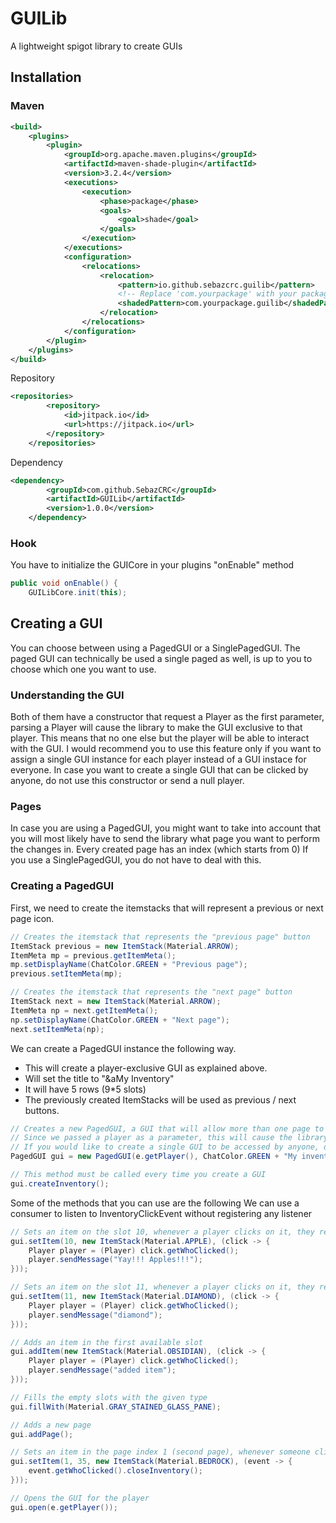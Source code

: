 # GUILib
 A lightweight spigot library to create GUIs

## Installation
### Maven
```xml
<build>
    <plugins>
        <plugin>
            <groupId>org.apache.maven.plugins</groupId>
            <artifactId>maven-shade-plugin</artifactId>
            <version>3.2.4</version>
            <executions>
                <execution>
                    <phase>package</phase>
                    <goals>
                        <goal>shade</goal>
                    </goals>
                </execution>
            </executions>
            <configuration>
                <relocations>
                    <relocation>
                        <pattern>io.github.sebazcrc.guilib</pattern>
                        <!-- Replace 'com.yourpackage' with your package ! -->
                        <shadedPattern>com.yourpackage.guilib</shadedPattern>
                    </relocation>
                </relocations>
            </configuration>
        </plugin>
    </plugins>
</build>
```
Repository
```xml
<repositories>
		<repository>
		    <id>jitpack.io</id>
		    <url>https://jitpack.io</url>
		</repository>
	</repositories>
```

Dependency
```xml
<dependency>
	    <groupId>com.github.SebazCRC</groupId>
	    <artifactId>GUILib</artifactId>
	    <version>1.0.0</version>
	</dependency>
```

### Hook
You have to initialize the GUICore in your plugins "onEnable" method

```java
public void onEnable() {
    GUILibCore.init(this);
```

## Creating a GUI
You can choose between using a PagedGUI or a SinglePagedGUI.
The paged GUI can technically be used a single paged as well, is up to you to choose which one you want to use.

### Understanding the GUI
Both of them have a constructor that request a Player as the first parameter, parsing a Player will cause the library to make the GUI exclusive to that player.
This means that no one else but the player will be able to interact with the GUI.
I would recommend you to use this feature only if you want to assign a single GUI instance for each player instead of a GUI instace for everyone.
In case you want to create a single GUI that can be clicked by anyone, do not use this constructor or send a null player.

### Pages
In case you are using a PagedGUI, you might want to take into account that you will most likely have to send the library what page you want to perform the changes in.
Every created page has an index (which starts from 0)
If you use a SinglePagedGUI, you do not have to deal with this.

### Creating a PagedGUI
First, we need to create the itemstacks that will represent a previous or next page icon.
```java
// Creates the itemstack that represents the "previous page" button
ItemStack previous = new ItemStack(Material.ARROW);
ItemMeta mp = previous.getItemMeta();
mp.setDisplayName(ChatColor.GREEN + "Previous page");
previous.setItemMeta(mp);

// Creates the itemstack that represents the "next page" button
ItemStack next = new ItemStack(Material.ARROW);
ItemMeta np = next.getItemMeta();
np.setDisplayName(ChatColor.GREEN + "Next page");
next.setItemMeta(np);
```

We can create a PagedGUI instance the following way.
* This will create a player-exclusive GUI as explained above.
* Will set the title to "&aMy Inventory"
* It will have 5 rows (9*5 slots)
* The previously created ItemStacks will be used as previous / next buttons.

```java
// Creates a new PagedGUI, a GUI that will allow more than one page to be used.
// Since we passed a player as a parameter, this will cause the library to make this GUI exclusive for this player.
// If you would like to create a single GUI to be accessed by anyone, do not pass a player as a parameter.
PagedGUI gui = new PagedGUI(e.getPlayer(), ChatColor.GREEN + "My inventory", 5, previous, next);

// This method must be called every time you create a GUI
gui.createInventory();
```

Some of the methods that you can use are the following
We can use a consumer to listen to InventoryClickEvent without registering any listener

```java
// Sets an item on the slot 10, whenever a player clicks on it, they receive a message
gui.setItem(10, new ItemStack(Material.APPLE), (click -> {
    Player player = (Player) click.getWhoClicked();
    player.sendMessage("Yay!!! Apples!!!");
}));

// Sets an item on the slot 11, whenever a player clicks on it, they receive a message
gui.setItem(11, new ItemStack(Material.DIAMOND), (click -> {
    Player player = (Player) click.getWhoClicked();
    player.sendMessage("diamond");
}));

// Adds an item in the first available slot
gui.addItem(new ItemStack(Material.OBSIDIAN), (click -> {
    Player player = (Player) click.getWhoClicked();
    player.sendMessage("added item");
}));

// Fills the empty slots with the given type
gui.fillWith(Material.GRAY_STAINED_GLASS_PANE);

// Adds a new page
gui.addPage();

// Sets an item in the page index 1 (second page), whenever someone clicks their inventory is closed
gui.setItem(1, 35, new ItemStack(Material.BEDROCK), (event -> {
    event.getWhoClicked().closeInventory();
}));

// Opens the GUI for the player
gui.open(e.getPlayer());
```
